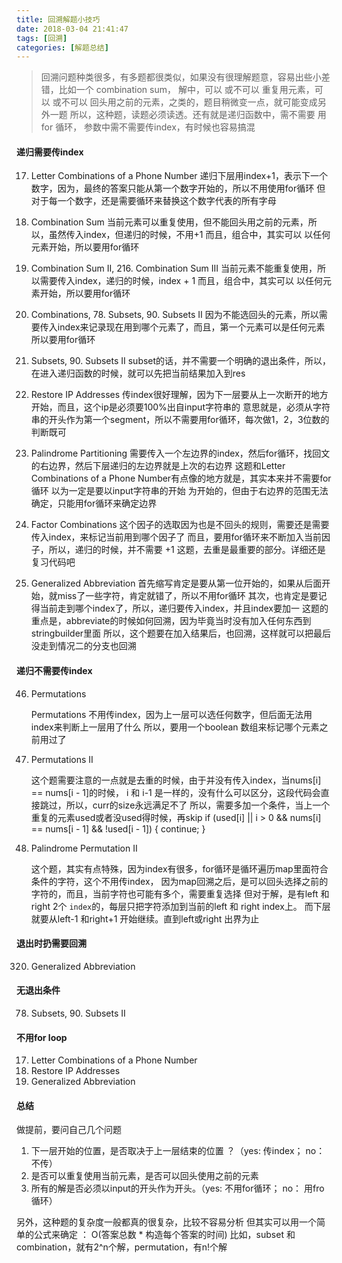 ```yaml
---
title: 回溯解题小技巧
date: 2018-03-04 21:41:47
tags: [回溯]
categories: [解题总结]
---
```


> 回溯问题种类很多，有多题都很类似，如果没有很理解题意，容易出些小差错，比如一个 combination sum，
解中，可以 或不可以 重复用元素，可以 或不可以 回头用之前的元素，之类的，题目稍微变一点，就可能变成另外一题
所以，这种题，读题必须读透。还有就是递归函数中，需不需要 用for 循环， 参数中需不需要传index，有时候也容易搞混

#### 递归需要传index
17. Letter Combinations of a Phone Number
递归下层用index+1，表示下一个数字，因为，最终的答案只能从第一个数字开始的，所以不用使用for循环
但对于每一个数字，还是需要循环来替换这个数字代表的所有字母

39. Combination Sum
当前元素可以重复使用，但不能回头用之前的元素，所以，虽然传入index，但递归的时候，不用+1
而且，组合中，其实可以 以任何元素开始，所以要用for循环

40. Combination Sum II, 216. Combination Sum III
当前元素不能重复使用，所以需要传入index，递归的时候，index + 1
而且，组合中，其实可以 以任何元素开始，所以要用for循环

77. Combinations, 78. Subsets, 90. Subsets II
因为不能选回头的元素，所以需要传入index来记录现在用到哪个元素了，而且，第一个元素可以是任何元素
所以要用for循环

78. Subsets, 90. Subsets II
subset的话，并不需要一个明确的退出条件，所以，在进入递归函数的时候，就可以先把当前结果加入到res

93. Restore IP Addresses
传index很好理解，因为下一层要从上一次断开的地方开始，而且，这个ip是必须要100%出自input字符串的
意思就是，必须从字符串的开头作为第一个segment，所以不需要用for循环，每次做1，2，3位数的判断既可

131. Palindrome Partitioning
需要传入一个左边界的index，然后for循环，找回文的右边界，然后下层递归的左边界就是上次的右边界
这题和Letter Combinations of a Phone Number有点像的地方就是，其实本来并不需要for循环
以为一定是要以input字符串的开始 为开始的，但由于右边界的范围无法确定，只能用for循环来确定边界

254. Factor Combinations
这个因子的选取因为也是不回头的规则，需要还是需要传入index，来标记当前用到哪个因子了
而且，要用for循环来不断加入当前因子，所以，递归的时候，并不需要 +1
这题，去重是最重要的部分。详细还是复习代码吧

320. Generalized Abbreviation
首先缩写肯定是要从第一位开始的，如果从后面开始，就miss了一些字符，肯定就错了，所以不用for循环
其次，也肯定是要记得当前走到哪个index了，所以，递归要传入index，并且index要加一
这题的重点是，abbreviate的时候如何回溯，因为毕竟当时没有加入任何东西到stringbuilder里面
所以，这个题要在加入结果后，也回溯，这样就可以把最后没走到情况二的分支也回溯

#### 递归不需要传index
46. Permutations

    Permutations 不用传index，因为上一层可以选任何数字，但后面无法用index来判断上一层用了什么
所以，要用一个boolean 数组来标记哪个元素之前用过了

47. Permutations II
    
    这个题需要注意的一点就是去重的时候，由于并没有传入index，当nums[i] == nums[i - 1]的时候，
i 和 i-1 是一样的，没有什么可以区分，这段代码会直接跳过，所以，curr的size永远满足不了
所以，需要多加一个条件，当上一个重复的元素used或者没used得时候，再skip
if (used[i] || i > 0 && nums[i] == nums[i - 1] && !used[i - 1]) { continue; }

67. Palindrome Permutation II

    这个题，其实有点特殊，因为index有很多，for循环是循环遍历map里面符合条件的字符，这个不用传index，
因为map回溯之后，是可以回头选择之前的字符的，而且，当前字符也可能有多个，需要重复选择
但对于解，是有left 和 right 2个 `index`的，每层只把字符添加到当前的left 和 right index上。
而下层就要从left-1 和right+1 开始继续。直到left或right 出界为止    

#### 退出时扔需要回溯
320. Generalized Abbreviation

#### 无退出条件
78. Subsets, 90. Subsets II

#### 不用for loop
17. Letter Combinations of a Phone Number
93. Restore IP Addresses
320. Generalized Abbreviation


#### 总结

做提前，要问自己几个问题
1. 下一层开始的位置，是否取决于上一层结束的位置 ？（yes: 传index； no： 不传）
2. 是否可以重复使用当前元素，是否可以回头使用之前的元素
3. 所有的解是否必须以input的开头作为开头。（yes: 不用for循环； no： 用fro循环）

另外，这种题的复杂度一般都真的很复杂，比较不容易分析
但其实可以用一个简单的公式来确定 ： O(答案总数 * 构造每个答案的时间)
比如，subset 和 combination，就有2^n个解，permutation，有n!个解

